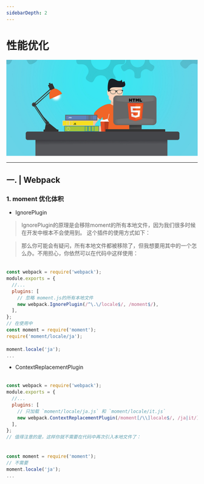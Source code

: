 ```yaml
---
sidebarDepth: 2
---
```


# 性能优化

![1](../assets/html/5.jpg)

---

<!-- 🎟🤹‍🤹‍🎭🎬🎼🥁🎸🚗🚌🚁✈️🚀⛵️🚤🛥🛳⛴⛽️🚦🚥🚧🚏🗽
🗼🏰🎠
⛱🏖🏝🏜🌋🏂🏋️‍🤸🏻‍🤸🏼‍⛹️‍⛹️‍🤺🏄‍🗝🛍🎁🎊🎉🎀🛍📦🎏📯📄🗞🔈📣
⛺️🗻🗻🏔⛰🏤🏥🌆🌁☎️🎥⏰🛢⚒⛏💎💰💡⌛️💣🔪⚙️💉🌡🛁🛀🏿🔑
🏄‍🏊‍🏊‍🚣‍🏆🚴‍🥇🥈🥉🏅🎖🎗🏵🎫🌊🍎🍋🍓🍇🍉🍅🍆🥝🌽🍖🍗
🐴🐌🐝🐋🐬🐅🐆🐳🐪🐘🐏🕊🐇🐓🦌🐎🐿🐉🐲🌸🌼🌻🌞🌝🍄🌾
🍥🍦🍭🎂🍭🍿🍩🍪🌰🥜🍺🍻☕️🍶🍷🥂🥃🍹🍾🏈🏀🥊⛳️🥋🎋🌱
🔕🔔🔊🗯💭🇨🇳🎍⭐️✨🌈🌚☄️💥🔥☀️🌤⛅️🌥☁️🌦🌧⛈🌩🌨❄️⛲️
🍱🍛 -->

## 一. | Webpack


### 1. moment 优化体积

  - IgnorePlugin

   > IgnorePlugin的原理是会移除moment的所有本地文件，因为我们很多时候在开发中根本不会使用到。 这个插件的使用方式如下：


  > 那么你可能会有疑问，所有本地文件都被移除了，但我想要用其中的一个怎么办。不用担心，你依然可以在代码中这样使用：
```js

const webpack = require('webpack');
module.exports = {
  //...
  plugins: [
    // 忽略 moment.js的所有本地文件
    new webpack.IgnorePlugin(/^\.\/locale$/, /moment$/),
  ],
};
// 在使用中
const moment = require('moment');
require('moment/locale/ja');

moment.locale('ja');
...

```

  - ContextReplacementPlugin


```js

const webpack = require('webpack');
module.exports = {
  //...
  plugins: [
    // 只加载 `moment/locale/ja.js` 和 `moment/locale/it.js`
    new webpack.ContextReplacementPlugin(/moment[/\\]locale$/, /ja|it/),
  ],
};
// 值得注意的是，这样你就不需要在代码中再次引入本地文件了：


const moment = require('moment');
// 不需要
moment.locale('ja');
...


```


